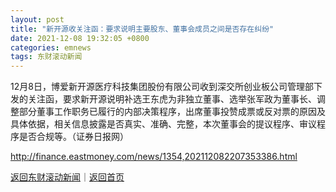 ```yaml
---
layout: post
title: "新开源收关注函：要求说明主要股东、董事会成员之间是否存在纠纷"
date: 2021-12-08 19:32:05 +0800
categories: emnews
tags: 东财滚动新闻
---
```


12月8日，博爱新开源医疗科技集团股份有限公司收到深交所创业板公司管理部下发的关注函，要求新开源说明补选王东虎为非独立董事、选举张军政为董事长、调整部分董事工作职务已履行的内部决策程序，出席董事投赞成票或反对票的原因及具体依据，相关信息披露是否真实、准确、完整，本次董事会的提议程序、审议程序是否合规等。（证券日报网）

<http://finance.eastmoney.com/news/1354,202112082207353386.html>

[返回东财滚动新闻](//finews.withounder.com/emnews/)｜[返回首页](//finews.withounder.com/)